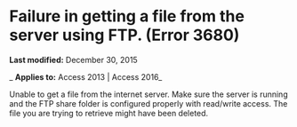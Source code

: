 
# Failure in getting a file from the server using FTP. (Error 3680)

 **Last modified:** December 30, 2015

 _ **Applies to:** Access 2013 | Access 2016_

Unable to get a file from the internet server. Make sure the server is running and the FTP share folder is configured properly with read/write access. The file you are trying to retrieve might have been deleted.

